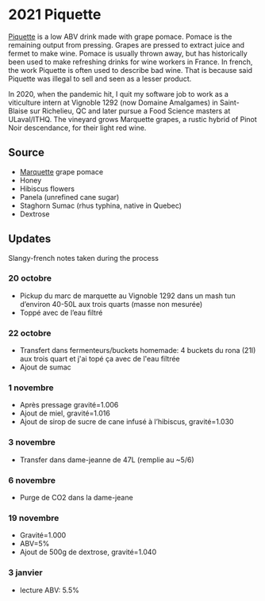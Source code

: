 # 2021 Piquette 

[Piquette](https://en.wikipedia.org/wiki/Piquette) is a low ABV drink made with grape pomace. Pomace is the remaining output from pressing. Grapes are pressed to extract juice and fermet to make wine. Pomace is usually thrown away, but has historically been used to make refreshing drinks for wine workers in France. In french, the work Piquette is often used to describe bad wine. That is because said Piquette was illegal to sell and seen as a lesser product.

In 2020, when the pandemic hit, I quit my software job to work as a viticulture intern at Vignoble 1292 (now Domaine Amalgames) in Saint-Blaise sur Richelieu, QC and later pursue a Food Science masters at ULaval/ITHQ. The vineyard grows Marquette grapes, a rustic hybrid of Pinot Noir descendance, for their light red wine.

## Source
- [Marquette](https://en.wikipedia.org/wiki/Marquette_(grape)) grape pomace
- Honey
- Hibiscus flowers
- Panela (unrefined cane sugar)
- Staghorn Sumac (rhus typhina, native in Quebec)
- Dextrose

## Updates
Slangy-french notes taken during the process

### 20 octobre
- Pickup du marc de marquette au Vignoble 1292 dans un mash tun d’environ 40-50L aux trois quarts (masse non mesurée)
- Toppé avec de l’eau filtré

### 22 octobre
- Transfert dans fermenteurs/buckets homemade: 4 buckets du rona (21l) aux trois quart et j'ai topé ça avec de l'eau filtrée
- Ajout de sumac

### 1 novembre
- Après pressage gravité=1.006
- Ajout de miel, gravité=1.016
- Ajout de sirop de sucre de cane infusé à l’hibiscus, gravité=1.030

### 3 novembre
- Transfer dans dame-jeanne de 47L (remplie au ~5/6)

### 6 novembre
- Purge de CO2 dans la dame-jeane 

### 19 novembre
- Gravité=1.000
- ABV=5%
- Ajout de 500g de dextrose, gravité=1.040

### 3 janvier
- lecture ABV: 5.5%

